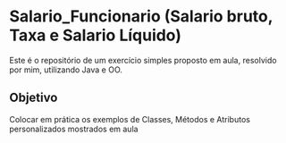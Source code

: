 # Salario_Funcionario (Salario bruto, Taxa e Salario Líquido)

Este é o repositório de um exercício simples proposto em aula, resolvido por mim, utilizando Java e OO.

## Objetivo

Colocar em prática os exemplos de Classes, Métodos e Atributos personalizados mostrados em aula
